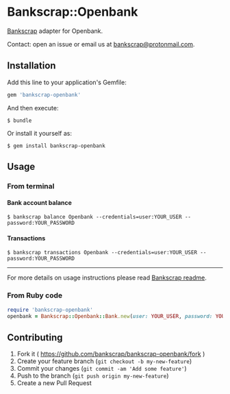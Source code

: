 # Bankscrap::Openbank

[Bankscrap](https://github.com/bankscrap/bankscrap) adapter for Openbank.

Contact: open an issue or email us at bankscrap@protonmail.com.

## Installation

Add this line to your application's Gemfile:

```ruby
gem 'bankscrap-openbank'
```

And then execute:

    $ bundle

Or install it yourself as:

    $ gem install bankscrap-openbank

## Usage

### From terminal
#### Bank account balance

    $ bankscrap balance Openbank --credentials=user:YOUR_USER --password:YOUR_PASSWORD


#### Transactions

    $ bankscrap transactions Openbank --credentials=user:YOUR_USER --password:YOUR_PASSWORD

---

For more details on usage instructions please read [Bankscrap readme](https://github.com/bankscrap/bankscrap/#usage).

### From Ruby code

```ruby
require 'bankscrap-openbank'
openbank = Bankscrap::Openbank::Bank.new(user: YOUR_USER, password: YOUR_PASSWORD)
```


## Contributing

1. Fork it ( https://github.com/bankscrap/bankscrap-openbank/fork )
2. Create your feature branch (`git checkout -b my-new-feature`)
3. Commit your changes (`git commit -am 'Add some feature'`)
4. Push to the branch (`git push origin my-new-feature`)
5. Create a new Pull Request
